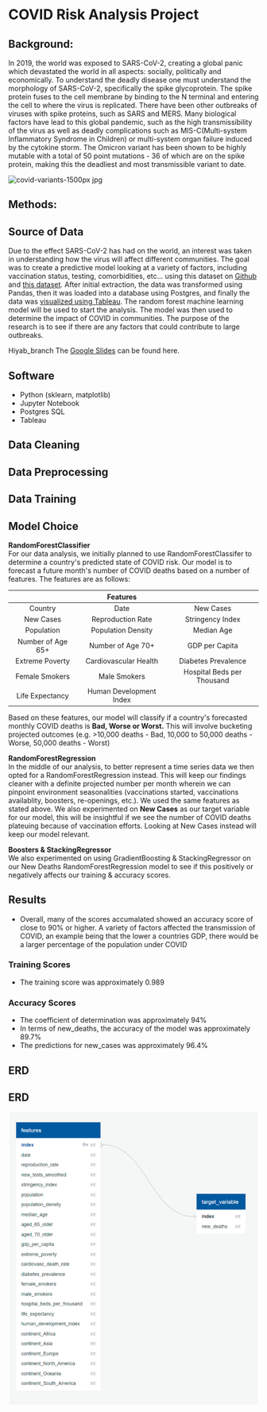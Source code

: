 # __COVID Risk Analysis Project__

## Background:

In 2019, the world was exposed to SARS-CoV-2, creating a global panic which devastated the world in all aspects: socially, politically and economically. To understand the deadly disease one must understand the morphology of SARS-CoV-2, specifically the spike glycoprotein. The spike protein fuses to the cell membrane by binding to the N terminal and entering the cell to where the virus is replicated. There have been other outbreaks of viruses with spike proteins, such as SARS and MERS. Many biological factors have lead to this global pandemic, such as the high transmissibility of the virus as well as deadly complications such as MIS-C(Multi-system Inflammatory Syndrome in Children) or multi-system organ failure induced by the cytokine storm. The Omicron variant has been shown to be highly mutable with a total of 50 point mutations - 36 of which are on the spike protein, making this the deadliest and most transmissible variant to date.

![covid-variants-1500px jpg](https://user-images.githubusercontent.com/89358080/150033604-13497220-a62e-468e-b5cc-dd9f063cd0b4.jpg)

## Methods:

## __Source of Data__
Due to the effect SARS-CoV-2 has had on the world, an interest was taken in understanding how the virus will affect different communities. The goal was to create a predictive model looking at a variety of factors, including vaccination status, testing, comorbidities, etc... using this dataset on [Github](https://github.com/owid/covid-19-data/blob/master/public/data/README.md) and [this dataset](https://covid.ourworldindata.org/data/owid-covid-data.csv). After initial extraction, the data was transformed using Pandas, then it was loaded into a database using Postgres, and finally the data was [visualized using Tableau](https://public.tableau.com/app/profile/naftali.dubin5014/viz/CovidAnalysisTableauBook/MapDashboard?publish=yes). The random forest machine learning model will be used to start the analysis. The model was then used to determine the impact of COVID in communities. The purpose of the research is to see if there are any factors that could contribute to large outbreaks. 

Hiyab_branch
The [Google Slides](https://docs.google.com/presentation/d/101htR5K1BQZjaQds0KX6pGQzegq2OEnil5-H-vAukYI/edit?usp=sharing) can be found here. 

## Software
- Python (sklearn, matplotlib)
- Jupyter Notebook
- Postgres SQL
- Tableau

## __Data Cleaning__

## __Data Preprocessing__

## __Data Training__

## __Model Choice__

__RandomForestClassifier__ <br>
For our data analysis, we initially planned to use RandomForestClassifer to determine a country's predicted state of COVID risk. Our model is to forecast a future month's number of COVID deaths based on a number of features. The features are as follows:

<div align="center"> 

|             | Features    |               |
|    :----:   |    :----:   |    :----:     |
| Country      | Date       | New Cases  |
| New Cases   | Reproduction Rate        | Stringency Index  |
| Population   | Population Density        | Median Age     |
| Number of Age 65+   | Number of Age 70+        | GDP per Capita      |
| Extreme Poverty  | Cardiovascular Health        | Diabetes Prevalence     |
| Female Smokers   | Male Smokers        | Hospital Beds per Thousand      |
| Life Expectancy   | Human Development Index        |


</div>

Based on these features, our model will classify if a country's forecasted monthly COVID deaths is __Bad, Worse or Worst.__ This will involve bucketing projected outcomes (e.g. >10,000 deaths - Bad, 10,000 to 50,000 deaths - Worse, 50,000 deaths - Worst)

__RandomForestRegression__ <br>
In the middle of our analysis, to better represent a time series data we then opted for a RandomForestRegression instead. This will keep our findings cleaner with a definite projected number per month wherein we can pinpoint environment seasonalities (vaccinations started, vaccinations availablity, boosters, re-openings, etc.). We used the same features as stated above. We also experimented on __New Cases__ as our target variable for our model, this will be insightful if we see the number of COVID deaths plateuing because of vaccination efforts. Looking at New Cases instead will keep our model relevant.

__Boosters & StackingRegressor__ <br>
We also experimented on using GradientBoosting & StackingRegressor on our New Deaths RandomForestRegression model to see if this positively or negatively affects our training & accuracy scores.


## Results
- Overall, many of the scores accumalated showed an accuracy score of close to 90% or higher. A variety of factors affected the transmission of COVID, an example being that the lower a countries GDP, there would be a larger percentage of the population under COVID 
### Training Scores
- The training score was approximately 0.989
### Accuracy Scores
- The coefficient of determination was approximately 94%
- In terms of new_deaths, the accuracy of the model was approximately 89.7%
- The predictions for new_cases was approximately 96.4% 
## ERD

## ERD
<div align="center"> 

<img src = https://raw.githubusercontent.com/RobC30/COVID-Risk-Analysis/main/Resources/ERD.png width = 500 >

</div>
 

